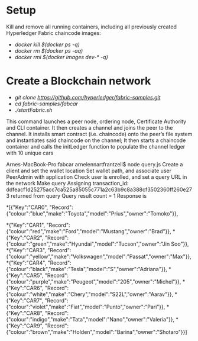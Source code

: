 # Setup

Kill and remove all running containers, including all previously created Hyperledger Fabric chaincode images:
* _docker kill $(docker ps -q)_
* _docker rm $(docker ps -aq)_
* _docker rmi $(docker images dev-* -q)_

# Create a Blockchain network
* _git clone https://github.com/hyperledger/fabric-samples.git_
* _cd fabric-samples/fabcar_
* _./startFabric.sh_

This command launches a peer node, ordering node, Certificate Authority and CLI container. It then 
creates a channel and joins the peer to the channel.
It installs smart contract (i.e. chaincode) onto the peer’s file system and instantiates said chaincode on the channel; It then starts a chaincode container and calls the initLedger function to populate the channel ledger with 10 unique cars

Arnes-MacBook-Pro:fabcar arnelennartfrantzell$ node query.js
Create a client and set the wallet location
Set wallet path, and associate user  PeerAdmin  with application
Check user is enrolled, and set a query URL in the network
Make query
Assigning transaction_id:  ddfeacf1d25275acc7ca525a85055c771a2c63b9c8a388cf3502360ff260e273
returned from query
Query result count =  1
Response is  

*[{"Key":"CAR0", "Record":{"colour":"blue","make":"Toyota","model":"Prius","owner":"Tomoko"}},

*{"Key":"CAR1", "Record":{"colour":"red","make":"Ford","model":"Mustang","owner":"Brad"}},
*{"Key":"CAR2", "Record": {"colour":"green","make":"Hyundai","model":"Tucson","owner":"Jin Soo"}},
*{"Key":"CAR3", "Record": {"colour":"yellow","make":"Volkswagen","model":"Passat","owner":"Max"}},
*{"Key":"CAR4", "Record":{"colour":"black","make":"Tesla","model":"S","owner":"Adriana"}},
*{"Key":"CAR5", "Record":{"colour":"purple","make":"Peugeot","model":"205","owner":"Michel"}},
*{"Key":"CAR6", "Record":{"colour":"white","make":"Chery","model":"S22L","owner":"Aarav"}},
*{"Key":"CAR7", "Record":{"colour":"violet","make":"Fiat","model":"Punto","owner":"Pari"}},
*{"Key":"CAR8", "Record":{"colour":"indigo","make":"Tata","model":"Nano","owner":"Valeria"}},
*{"Key":"CAR9", "Record":{"colour":"brown","make":"Holden","model":"Barina","owner":"Shotaro"}}]
